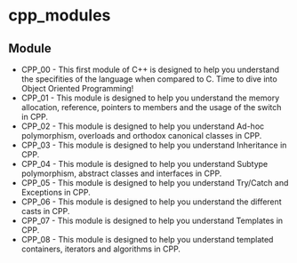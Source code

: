 # cpp_modules

## Module
- CPP_00 - This first module of C++ is designed to help you understand the specifities of the language when compared to C. Time to dive into Object Oriented Programming!
- CPP_01 - This module is designed to help you understand the memory allocation, reference, pointers to members and the usage of the switch in CPP.
- CPP_02 - This module is designed to help you understand Ad-hoc polymorphism, overloads and orthodox canonical classes in CPP.
- CPP_03 - This module is designed to help you understand Inheritance in CPP.
- CPP_04 - This module is designed to help you understand Subtype polymorphism, abstract classes and interfaces in CPP.
- CPP_05 - This module is designed to help you understand Try/Catch and Exceptions in CPP.
- CPP_06 - This module is designed to help you understand the different casts in CPP.
- CPP_07 - This module is designed to help you understand Templates in CPP.
- CPP_08 - This module is designed to help you understand templated containers, iterators and algorithms in CPP.
